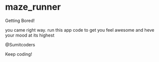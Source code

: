 # maze_runner
Getting Bored!

you came right way.
run this app code to get you feel awesome and heve your mood at its highest

@Sumitcoders

Keep coding!
